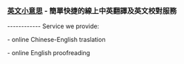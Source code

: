 <h3><a href="http://editodayver2.meteor.com/home">英文小意思</a> - 簡單快捷的線上中英翻譯及英文校對服務</h3>
------------
Service we provide:
<p>- online Chinese-English traslation</p>
<p>- online English proofreading</p>

